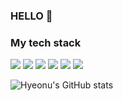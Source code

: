 ### HELLO 👋
<h3>My tech stack </h3>

<p>
<img src="https://img.shields.io/badge/HTML5-orange?style=flat&logo=HTML5&logoColor=white"/>
<img src="https://img.shields.io/badge/CSS3-blue?style=flat&logo=CSS3&logoColor=white"/>
<img src="https://img.shields.io/badge/JavaScript-inactive?style=flat&logo=JavaScript&logoColor=#F7DF1E"/>
 <img src="https://img.shields.io/badge/nextdotjs-inactive?style=flat&logo=nextdotjs&logoColor=#000000"/>
 <img src="https://img.shields.io/badge/react-inactive?style=flat&logo=react&logoColor=#61DAFB"/>
 <img src="https://img.shields.io/badge/vuedotjs-inactive?style=flat&logo=vuedotjs&logoColor=#4FC08D"/>
</p>
 
![Hyeonu's GitHub stats](https://github-readme-stats.vercel.app/api?username=hyeonu0303&show_icons=true&theme=radical)
